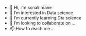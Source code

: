 - 👋 Hi, I’m sonali mane
- 👀 I’m interested in Data science
- 🌱 I’m currently learning Dta science
- 💞️ I’m looking to collaborate on ...
- 📫 How to reach me ...

<!---
Sonaliduryodhanmane/Sonaliduryodhanmane is a ✨ special ✨ repository because its `README.md` (this file) appears on your GitHub profile.
You can click the Preview link to take a look at your changes.
--->

